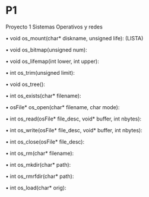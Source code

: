 # P1
Proyecto 1 Sistemas Operativos y redes



• void os_mount(char* diskname, unsigned life): (LISTA)

• void os_bitmap(unsigned num):

• void os_lifemap(int lower, int upper): 

• int os_trim(unsigned limit): 

• void os_tree(): 

• int os_exists(char* filename): 

• osFile* os_open(char* filename, char mode): 

• int os_read(osFile* file_desc, void* buffer, int nbytes): 

• int os_write(osFile* file_desc, void* buffer, int nbytes): 

• int os_close(osFile* file_desc): 

• int os_rm(char* filename): 

• int os_mkdir(char* path): 

• int os_rmrfdir(char* path): 

• int os_load(char* orig): 